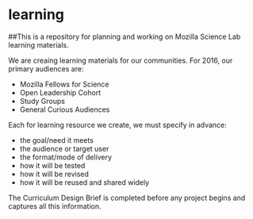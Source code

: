 # learning
##This is a repository for planning and working on Mozilla Science Lab learning materials.

We are creaing learning materials for our communities. 
For 2016, our primary audiences are:

* Mozilla Fellows for Science
* Open Leadership Cohort
* Study Groups
* General Curious Audiences


Each for learning resource we create, we must specify in advance: 

* the goal/need it meets  
* the audience or target user  
* the format/mode of delivery
* how it will be tested  
* how it will be revised  
* how it will be reused and shared widely  

The Curriculum Design Brief <need link here> is completed before any project begins and captures all this information.

